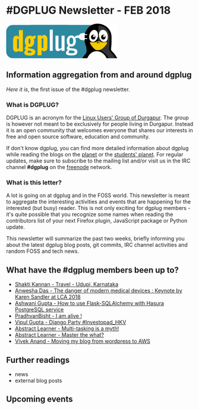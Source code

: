 
# \#DGPLUG Newsletter - FEB 2018

![dgplug logo][img:logo]

## Information aggregation from and around dgplug

*Here it is*, the first issue of the \#dgplug newsletter.

### What is DGPLUG?

DGPLUG is an acronym for the [Linux Users' Group of Durgapur][link:dgplug]. The group is however not meant to be exclusively for people living in Durgapur. Instead it is an open community that welcomes everyone that shares our interests in free and open source software, education and community.

If don't know dgplug, you can find more detailed information about dgplug while reading the blogs on the [planet][link:planet] or the [students' planet][link:students_planet]. For regular updates, make sure to subscribe to the mailing list and/or visit us in the IRC channel **\#dgplug** on the [freenode][link:freenode] network.

### What is this letter?

A lot is going on at dgplug and in the FOSS world. This newsletter is meant to aggregate the interesting activities and events that are happening for the interested (but busy) reader. This is not only exciting for dgplug members - it's quite possible that you recognize some names when reading the contributors list of your next Firefox plugin, JavaScript package or Python update.

This newsletter will summarize the past two weeks, briefly informing you about the latest dgplug blog posts, git commits, IRC channel activities and random FOSS and tech news.


## What have the \#dgplug members been up to?

- [Shakti Kannan - Travel - Udupi, Karnataka](http://www.shakthimaan.com/posts/2018/02/14/udupi/news.html)
- [Anwesha Das - The danger of modern medical devices : Keynote by Karen Sandler at LCA 2018](http://anweshadas.in/the-danger-of-modern-medical-devices/)
- [Ashwani Gupta - How to use Flask-SQLAlchemy with Hasura PostgreSQL service](https://ashwanigblog.wordpress.com/2018/02/15/how-to-use-flask-sqlalchemy-with-hasura-postgresql-service/)
- [PradhvanBisht - I am alive !](https://medium.com/@Pradhvan/i-am-alive-40317770655a?source=rss-db9d0854d49e------2)
- [Vipul Gupta - Django Party #Investopad_HKV](https://mixstersite.wordpress.com/2018/02/10/django-party-investopad_hkv_pydladies/)
- [Abstract Learner - Multi-tasking is a myth!](http://phi2infinity.blogspot.com/2018/02/multi-tasking-is-myth.html)
- [Abstract Learner - Master the what?](http://phi2infinity.blogspot.com/2018/02/master-what.html)
- [Vivek Anand - Moving my blog from wordpress to AWS](https://vivekanandxyz.wordpress.com/2018/02/08/moving-my-blog-from-wordpress-to-aws/)


## Further readings

- news
- external blog posts

## Upcoming events

[img:logo]: ../../static/img/dgplug_logo.png
[link:dgplug]: https://dgplug.org
[link:planet]: http://planet.dgplug.org
[link:students_planet]: http://students.planet.dgplug.org
[link:freenode]: https://freenode.net
